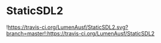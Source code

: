 # StaticSDL2

!https://travis-ci.org/LumenAusf/StaticSDL2.svg?branch=master!:https://travis-ci.org/LumenAusf/StaticSDL2
